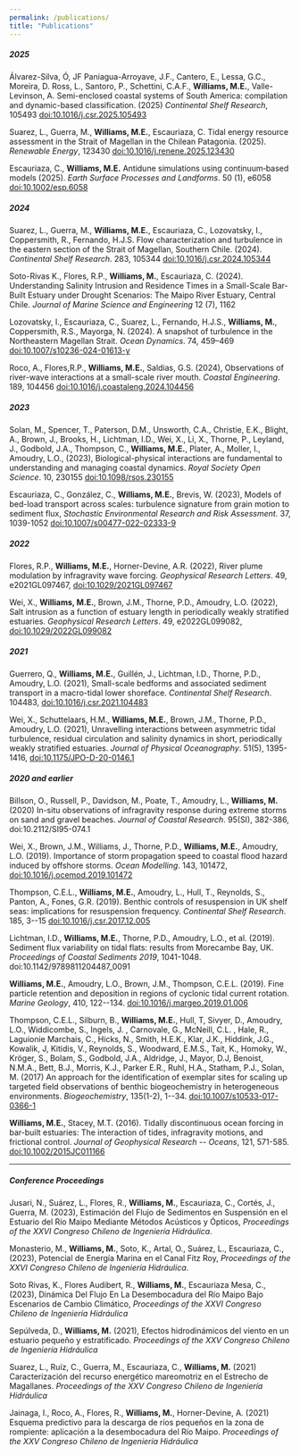 ```yaml
---
permalink: /publications/
title: "Publications"
---
```


##### 2025

Álvarez-Silva, Ó, JF Paniagua-Arroyave, J.F., Cantero, E., Lessa, G.C., Moreira, D.  Ross, L.,  Santoro, P.,  Schettini, C.A.F., **Williams, M.E.**,  Valle-Levinson, A.  Semi-enclosed coastal systems of South America: compilation and dynamic-based classification. (2025) _Continental Shelf Research_, 105493 [doi:10.1016/j.csr.2025.105493](https://doi.org/10.1016/j.csr.2025.105493)

Suarez, L., Guerra, M., **Williams, M.E.**, Escauriaza, C. Tidal energy resource assessment in the Strait of Magellan in the Chilean Patagonia. (2025). _Renewable Energy_, 123430 [doi:10.1016/j.renene.2025.123430](https://doi.org/10.1016/j.renene.2025.123430)

Escauriaza, C., **Williams, M.E.** Antidune simulations using continuum‐based models (2025). _Earth Surface Processes and Landforms_. 50 (1), e6058 [doi:10.1002/esp.6058](https://doi.org/10.1002/esp.6058)

##### 2024

Suarez, L., Guerra, M., **Williams, M.E.**, Escauriaza, C., Lozovatsky, I., Coppersmith, R., Fernando, H.J.S. Flow characterization and turbulence in the eastern section of the Strait of Magellan, Southern Chile. (2024). _Continental Shelf Research_. 283, 105344 [doi:10.1016/j.csr.2024.105344](https://doi.org/10.1016/j.csr.2024.105344)

Soto-Rivas K., Flores, R.P., **Williams, M.**, Escauriaza, C. (2024). Understanding Salinity Intrusion and Residence Times in a Small-Scale Bar-Built Estuary under Drought Scenarios: The Maipo River Estuary, Central Chile. _Journal of Marine Science and Engineering_ 12 (7), 1162

Lozovatsky, I., Escauriaza, C., Suarez, L., Fernando,  H.J.S., **Williams, M.**, Coppersmith, R.S., Mayorga, N. (2024). A snapshot of turbulence in the Northeastern Magellan Strait. _Ocean Dynamics_. 74, 459–469 [doi:10.1007/s10236-024-01613-y](https://link.springer.com/article/10.1007/s10236-024-01613-y)
    
Roco, A., Flores,R.P., **Williams, M.E.**, Saldias, G.S. (2024), Observations of river-wave interactions at a small-scale river mouth. _Coastal Engineering_. 189, 104456 [doi:10.1016/j.coastaleng.2024.104456](https://www.sciencedirect.com/science/article/pii/S0378383924000048)

##### 2023

Solan, M., Spencer, T., Paterson, D.M., Unsworth, C.A., Christie, E.K., Blight, A., Brown, J., Brooks, H., Lichtman, I.D., Wei, X., Li, X., Thorne, P., Leyland, J., Godbold, J.A., Thompson, C., **Williams, M.E.**, Plater, A., Moller, I., Amoudry, L.O., (2023), Biological-physical interactions are fundamental to understanding and managing coastal dynamics. _Royal Society Open Science_. 10, 230155 [doi:10.1098/rsos.230155](https://royalsocietypublishing.org/doi/10.1098/rsos.230155)

Escauriaza, C., González, C., **Williams, M.E.**, Brevis, W. (2023), Models of bed-load transport across scales: turbulence signature from grain motion to sediment flux, _Stochastic Environmental Research and Risk Assessment_. 37, 1039-1052 [doi:10.1007/s00477-022-02333-9](https://link.springer.com/article/10.1007/s00477-022-02333-9)

##### 2022

Flores, R.P., **Williams, M.E.**, Horner-Devine, A.R. (2022), River plume modulation by infragravity wave forcing. _Geophysical Research Letters_. 49, e2021GL097467, [doi:10.1029/2021GL097467](https://agupubs.onlinelibrary.wiley.com/doi/full/10.1029/2021GL097467)

Wei, X., **Williams, M.E.**, Brown, J.M., Thorne, P.D., Amoudry, L.O. (2022), Salt intrusion as a function of estuary length in periodically weakly stratified estuaries. _Geophysical Research Letters_. 49, e2022GL099082, [doi:10.1029/2022GL099082](https://agupubs.onlinelibrary.wiley.com/doi/full/10.1029/2022GL099082)

##### 2021

Guerrero, Q., **Williams, M.E.**, Guillén, J., Lichtman, I.D., Thorne, P.D., Amoudry, L.O. (2021), Small-scale bedforms and associated sediment transport in a macro-tidal lower shoreface. _Continental Shelf Research_. 104483, [doi:10.1016/j.csr.2021.104483](https://www.sciencedirect.com/science/article/pii/S0278434321001400)

Wei, X., Schuttelaars, H.M., **Williams, M.E.**, Brown, J.M., Thorne, P.D., Amoudry, L.O. (2021), Unravelling interactions between asymmetric tidal turbulence, residual circulation and salinity dynamics in short, periodically weakly stratified estuaries. _Journal of Physical Oceanography_. 51(5), 1395-1416, [doi:10.1175/JPO-D-20-0146.1](https://journals.ametsoc.org/view/journals/phoc/51/5/JPO-D-20-0146.1.xml)

##### 2020 and earlier

Billson, O., Russell, P., Davidson, M., Poate, T., Amoudry, L., **Williams, M.** (2020) In-situ observations of infragravity response during extreme storms on sand and gravel beaches. _Journal of Coastal Research_. 95(SI), 382-386, doi:10.2112/SI95-074.1

Wei, X., Brown, J.M., Williams, J., Thorne, P.D., **Williams, M.E.**, Amoudry, L.O. (2019). Importance of storm propagation speed to coastal flood hazard induced by offshore storms. _Ocean Modelling_. 143, 101472, [doi:10.1016/j.ocemod.2019.101472](https://www.sciencedirect.com/science/article/pii/S1463500319300198)

Thompson, C.E.L., **Williams, M.E.**, Amoudry, L., Hull, T., Reynolds, S., Panton, A., Fones, G.R. (2019). Benthic controls of resuspension in UK shelf seas: implications for resuspension frequency. _Continental Shelf Research_. 185, 3--15 [doi:10.1016/j.csr.2017.12.005](https://www.sciencedirect.com/science/article/pii/S0278434317302728)

Lichtman, I.D., **Williams, M.E.**, Thorne, P.D., Amoudry, L.O., et al. (2019). Sediment flux variability on tidal flats: results from Morecambe Bay, UK. _Proceedings of Coastal Sediments 2019_, 1041-1048. doi:10.1142/9789811204487\_0091

**Williams, M.E.**, Amoudry, L.O., Brown, J.M., Thompson, C.E.L. (2019). Fine particle retention and deposition in regions of cyclonic tidal current rotation. _Marine Geology_, 410, 122--134. [doi:10.1016/j.margeo.2019.01.006](https://www.sciencedirect.com/science/article/pii/S0025322718303232)

Thompson, C.E.L., Silburn, B., **Williams, M.E.**, Hull, T, Sivyer, D., Amoudry, L.O., Widdicombe, S., Ingels, J. , Carnovale, G., McNeill, C.L. , Hale, R., Laguionie Marchais, C., Hicks, N., Smith, H.E.K., Klar, J.K., Hiddink, J.G., Kowalik, J, Kitidis, V., Reynolds, S., Woodward, E.M.S., Tait, K., Homoky, W., Kröger, S., Bolam, S., Godbold, J.A., Aldridge, J., Mayor, D.J, Benoist, N.M.A., Bett, B.J., Morris, K.J., Parker E.R., Ruhl, H.A., Statham, P.J., Solan, M. (2017) An approach for the identification of exemplar sites for scaling up targeted field observations of benthic biogeochemistry in heterogeneous environments. _Biogeochemistry_, 135(1-2), 1--34. [doi:10.1007/s10533-017-0366-1](https://link.springer.com/article/10.1007/s10533-017-0366-1)

**Williams, M.E.**, Stacey, M.T. (2016). Tidally discontinuous ocean forcing in bar-built estuaries: The interaction of tides, infragravity motions, and frictional control. _Journal of Geophysical Research -- Oceans_, 121, 571-585. [doi:10.1002/2015JC011166](https://agupubs.onlinelibrary.wiley.com/doi/full/10.1002/2015JC011166)


***

##### Conference Proceedings

Jusari, N., Suárez, L., Flores, R., **Williams, M.**, Escauriaza, C., Cortés, J., Guerra, M. (2023), Estimación del Flujo
de Sedimentos en Suspensión en el Estuario del Río Maipo Mediante Métodos Acústicos y Ópticos, _Proceedings of the
XXVI Congreso Chileno de Ingeniería Hidráulica_.

Monasterio, M., **Williams, M.**, Soto, K., Artal, O., Suárez, L., Escauriaza, C., (2023), Potencial de Energía Marina
en el Canal Fitz Roy, _Proceedings of the XXVI Congreso Chileno de Ingeniería Hidráulica_.

Soto Rivas, K., Flores Audibert, R., **Williams, M.**, Escauriaza Mesa, C., (2023), Dinámica Del Flujo En La
Desembocadura del Río Maipo Bajo Escenarios de Cambio Climático, _Proceedings of the XXVI Congreso Chileno de
Ingeniería Hidráulica_

Sepúlveda, D., **Williams, M.** (2021), Efectos hidrodinámicos del viento en un estuario pequeño y estratificado.
_Proceedings of the XXV Congreso Chileno de Ingeniería Hidráulica_

Suarez, L., Ruíz, C., Guerra, M., Escauriaza, C., **Williams, M.** (2021) Caracterización del recurso energético
mareomotriz en el Estrecho de Magallanes. _Proceedings of the XXV Congreso Chileno de Ingeniería Hidráulica_

Jainaga, I., Roco, A., Flores, R., **Williams, M.**, Horner-Devine, A. (2021) Esquema predictivo para la descarga de
ríos pequeños en la zona de rompiente: aplicación a la desembocadura del Río Maipo. _Proceedings of the XXV
Congreso Chileno de Ingeniería Hidráulica_
